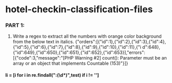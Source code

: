 # hotel-checkin-classification-files

### PART 1:

  1. Write a regex to extract all the numbers with orange color background from
  the below text in italics.
  {"orders":[{"id":1},{"id":2},{"id":3},{"id":4},{"id":5},{"id":6},{"id":7},{"id":8},{"id":9},{"id":10},{"id":11},{"i
  d":648},{"id":649},{"id":650},{"id":651},{"id":652},{"id":653}],"errors":[{"code":3,"message":"[PHP
  Warning #2] count(): Parameter must be an array or an object that implements Countable
  (153)"}]}

 #### li =  [i for i in re.findall(":(\d*)",test) if i != '']
